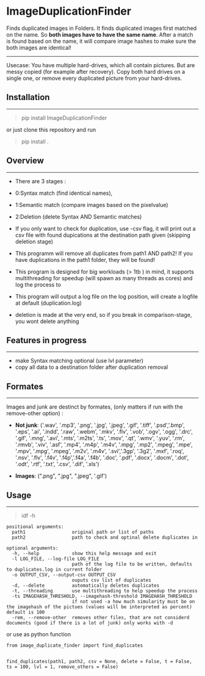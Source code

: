 # ImageDuplicationFinder
Finds duplicated images in Folders. It finds duplicated images first matched on the name. So **both images have to have the same name**. After a match is found based on the name, it will compare image hashes to make sure the both images are identical!

-------

Usecase: You have multiple hard-drives, which all contain pictures. But are messy copied (for example after recovery). Copy both hard drives on a single one, or remove every duplicated picture from your hard-drives.


## Installation
-----
> pip install ImageDuplicationFinder 

or just clone this repository and run 

>pip install .

## Overview
-----
 - There are 3 stages : 
 
  - 0:Syntax match (find identical names), 
  - 1:Semantic match (compare images based on the pixelvalue)
  - 2:Deletion (delete Syntax AND Semantic matches)

 - If you only want to check for duplication, use -csv flag, it will print out a csv file with found dupications at the destination path given (skipping deletion stage)

 - This programm will remove all duplicates from path1 AND path2! If you have duplications in the path1 folder, they will be found!
 
 - This program is designed for big workloads (> 1tb ) in mind, it supports multithreading for speedup (will spawn as many threads as cores) and log the process to 

 - This program will output a log file on the log position, will create a logfile at default (duplication.log)

 - deletion is made at the very end, so if you break in comparison-stage, you wont delete anything


## Features in progress
---- 
- make Syntax matching optional (use lvl parameter)
- copy all data to a destination folder after duplication removal


## Formates 
----- 
Images and junk are destinct by formates, (only matters if run with the remove-other option) :

- **Not junk**: ('.wav', '.mp3', '.png', '.jpg', '.jpeg', '.gif', '.tiff', '.psd','.bmp', '.eps', '.ai', '.indd', '.raw', '.webm', '.mkv', '.flv', '.vob', '.ogv', '.ogg', '.drc', '.gif', '.mng', '.avi', '.mts', '.m2ts', '.ts', '.mov', '.qt', '.wmv', '.yuv', '.rm', '.rmvb', '.viv', '.asf', '.mp4', '.m4p', '.m4v', '.mpg', '.mp2', '.mpeg', '.mpe', '.mpv', '.mpg', '.mpeg', '.m2v', '.m4v', '.svi','.3gp', '.3g2', '.mxf', '.roq', '.nsv', '.flv', '.f4v', '.f4p','.f4a', '.f4b', '.doc', '.pdf', '.docx', '.docm', '.dot', '.odt', '.rtf', '.txt', '.csv', '.dif', '.xls')

- **Images**: (".png", ".jpg", ".jpeg", '.gif')


## Usage
-------

> idf -h

```
positional arguments:
  path1                 original path or list of paths
  path2                 path to check and optinal delete duplicates in

optional arguments:
  -h, --help            show this help message and exit
  -l LOG_FILE, --log-file LOG_FILE
                        path of the log file to be written, defaults to duplicates.log in current folder
  -o OUTPUT_CSV, --output-csv OUTPUT_CSV
                        ouputs csv list of duplicates
  -d, --delete          automatically deletes duplicates
  -t, --threading       use multithreading to help speedup the process
  -ts IMAGEHASH_THRESHOLD, --imagehash-threshold IMAGEHASH_THRESHOLD
                        if not used -a how much simularity must be on the imagehash of the pictues (values will be interpreted as percent) default is 100
  -rem, --remove-other  removes other files, that are not considerd documents (good if there is a lot of junk) only works with -d
```
or use as python function 

```
from image_duplicate_finder import find_duplicates


find_duplicates(path1, path2, csv = None, delete = False, t = False, ts = 100, lvl = 1, remove_others = False)

```